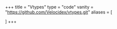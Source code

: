 +++
title = "Vtypes"
type = "code"
vanity = "https://github.com/Velocidex/vtypes.git"
aliases = [

]
+++